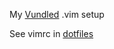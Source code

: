 
My [Vundled](https://github.com/gmarik/Vundle.vim) .vim setup

See vimrc in [dotfiles](https://github.com/freeformz/dotfiles)

